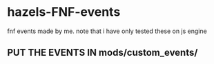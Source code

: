 # hazels-FNF-events
fnf events made by me. note that i have only tested these on js engine

## PUT THE EVENTS IN mods/custom_events/
